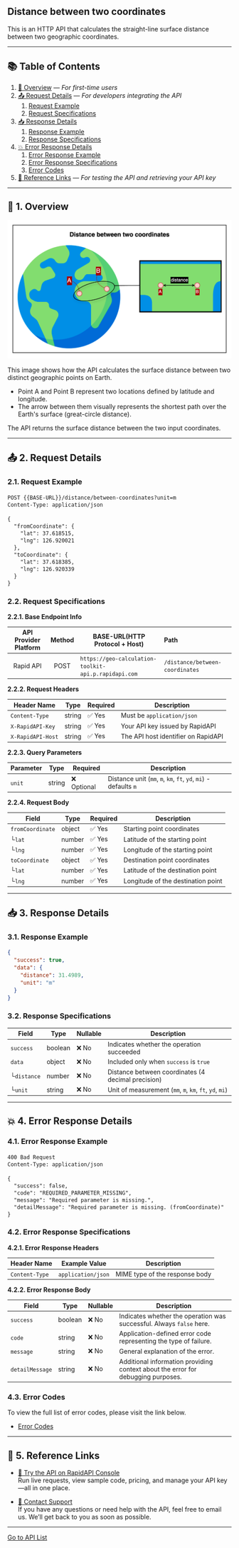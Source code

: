 ## Distance between two coordinates

This is an HTTP API that calculates the straight-line surface distance between two geographic coordinates.

---

## 📚 Table of Contents

1. [🧭 Overview](#-1-overview) — *For first-time users*
2. [📤 Request Details](#-2-request-details) — *For developers integrating the API*
    1. [Request Example](#21-request-example)
    2. [Request Specifications](#22-request-specifications)
3. [📥 Response Details](#-3-response-details)
    1. [Response Example](#31-response-example)
    2. [Response Specifications](#32-response-specifications)
4. [💥 Error Response Details](#-4-error-response-details)
    1. [Error Response Example](#41-error-response-example)
    2. [Error Response Specifications](#42-error-response-specifications)
    3. [Error Codes](#43-error-codes)
5. [🔗 Reference Links](#-5-reference-links) — *For testing the API and retrieving your API key*

---

## 🧭 1. Overview

![distance-between-two-coordinates](./img/distance-between-two-coordinates.png)

This image shows how the API calculates the surface distance between two distinct geographic points on Earth.

- Point A and Point B represent two locations defined by latitude and longitude.
- The arrow between them visually represents the shortest path over the Earth's surface (great-circle distance).

The API returns the surface distance between the two input coordinates.

---

## 📤 2. Request Details

### 2.1. Request Example

```http request
POST {{BASE-URL}}/distance/between-coordinates?unit=m
Content-Type: application/json

{
  "fromCoordinate": {
    "lat": 37.618515,
    "lng": 126.920021
  },
  "toCoordinate": {
    "lat": 37.618385,
    "lng": 126.920339
  }
}
```

### 2.2. Request Specifications

**2.2.1. Base Endpoint Info**

| API Provider Platform | Method | BASE-URL(HTTP Protocol + Host)                       | Path                            |
|:---------------------:|:------:|------------------------------------------------------|:--------------------------------|
|       Rapid API       |  POST  | `https://geo-calculation-toolkit-api.p.rapidapi.com` | `/distance/between-coordinates` |

**2.2.2. Request Headers**

| Header Name       | Type   | Required | Description                         |
|-------------------|--------|----------|-------------------------------------|
| `Content-Type`    | string | ✅ Yes    | Must be `application/json`          |
| `X-RapidAPI-Key`  | string | ✅ Yes    | Your API key issued by RapidAPI     |
| `X-RapidAPI-Host` | string | ✅ Yes    | The API host identifier on RapidAPI |

**2.2.3. Query Parameters**

| Parameter | Type   | Required   | Description                                                      |
|-----------|--------|------------|------------------------------------------------------------------|
| `unit`    | string | ❌ Optional | Distance unit (`mm`, `m`, `km`, `ft`, `yd`, `mi`) - defaults `m` |

**2.2.4. Request Body**

| Field            | Type   | Required | Description                        |
|------------------|--------|----------|------------------------------------|
| `fromCoordinate` | object | ✅ Yes    | Starting point coordinates         |
| └`lat`           | number | ✅ Yes    | Latitude of the starting point     |
| └`lng`           | number | ✅ Yes    | Longitude of the starting point    |
| `toCoordinate`   | object | ✅ Yes    | Destination point coordinates      |
| └`lat`           | number | ✅ Yes    | Latitude of the destination point  |
| └`lng`           | number | ✅ Yes    | Longitude of the destination point |

---

## 📥 3. Response Details

### 3.1. Response Example

```json
{
  "success": true,
  "data": {
    "distance": 31.4989,
    "unit": "m"
  }
}
```

### 3.2. Response Specifications

| Field       | Type    | Nullable | Description                                             |
|-------------|---------|----------|---------------------------------------------------------|
| `success`   | boolean | ❌ No     | Indicates whether the operation succeeded               |
| `data`      | object  | ❌ No     | Included only when `success` is `true`                  |
| └`distance` | number  | ❌ No     | Distance between coordinates (4 decimal precision)      |
| └`unit`     | string  | ❌ No     | Unit of measurement (`mm`, `m`, `km`, `ft`, `yd`, `mi`) |

---

## 💥 4. Error Response Details

### 4.1. Error Response Example

```http request
400 Bad Request
Content-Type: application/json

{
  "success": false,
  "code": "REQUIRED_PARAMETER_MISSING",
  "message": "Required parameter is missing.",
  "detailMessage": "Required parameter is missing. (fromCoordinate)"
}
```

### 4.2. Error Response Specifications

**4.2.1. Error Response Headers**

| Header Name    | Example Value      | Description                    |
|----------------|--------------------|--------------------------------|
| `Content-Type` | `application/json` | MIME type of the response body |

**4.2.2. Error Response Body**

| Field           | Type    | Nullable | Description                                                                      |
|-----------------|---------|----------|----------------------------------------------------------------------------------|
| `success`       | boolean | ❌ No     | Indicates whether the operation was successful. Always `false` here.             |
| `code`          | string  | ❌ No     | Application-defined error code representing the type of failure.                 |
| `message`       | string  | ❌ No     | General explanation of the error.                                                |
| `detailMessage` | string  | ❌ No     | Additional information providing context about the error for debugging purposes. |

### 4.3. Error Codes

To view the full list of error codes, please visit the link below.

- [Error Codes](./common/error-codes.md)

---

## 🔗 5. Reference Links

- [🚀 Try the API on RapidAPI Console](https://rapidapi.com/your-api/test)  
  Run live requests, view sample code, pricing, and manage your API key—all in one place.


- [💬 Contact Support](mailto:support@yourapi.com)  
  If you have any questions or need help with the API, feel free to email us. We’ll get back to you as soon as possible.

---

[Go to API List](../index.md)